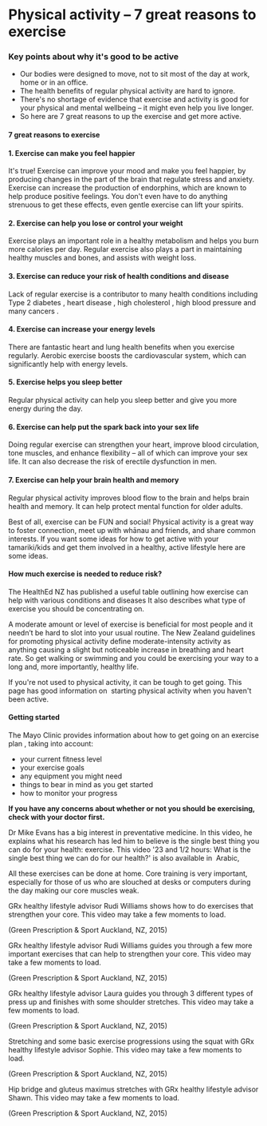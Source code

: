 # Physical activity – 7 great reasons to exercise

### Key points about why it's good to be active

- Our bodies were designed to move, not to sit most of the day at work, home or in an office.
- The health benefits of regular physical activity are hard to ignore.
- There's no shortage of evidence that exercise and activity is good for your physical and mental wellbeing – it might even help you live longer.
- So here are 7 great reasons to up the exercise and get more active.

#### 7 great reasons to exercise

#### 1\. Exercise can make you feel happier

It's true! Exercise can improve your mood and make you feel happier, by producing changes in the part of the brain that regulate stress and anxiety. Exercise can increase the production of endorphins, which are known to help produce positive feelings. You don't even have to do anything strenuous to get these effects, even gentle exercise can lift your spirits.

#### 2\. Exercise can help you lose or control your weight

Exercise plays an important role in a healthy metabolism and helps you burn more calories per day. Regular exercise also plays a part in maintaining healthy muscles and bones, and assists with weight loss.

#### 3\. Exercise can reduce your risk of health conditions and disease

Lack of regular exercise is a contributor to many health conditions including Type 2 diabetes
, heart disease
, high cholesterol
, high blood pressure
and many cancers
.

#### 4\. Exercise can increase your energy levels

There are fantastic heart and lung health benefits when you exercise regularly. Aerobic exercise boosts the cardiovascular system, which can significantly help with energy levels.

#### 5\. Exercise helps you sleep better

Regular physical activity can help you sleep better and give you more energy during the day.

#### 6\. Exercise can help put the spark back into your sex life

Doing regular exercise can strengthen your heart, improve blood circulation, tone muscles, and enhance flexibility – all of which can improve your sex life. It can also decrease the risk of erectile dysfunction
in men.

#### 7\. Exercise can help your brain health and memory

Regular physical activity improves blood flow to the brain and helps brain health and memory. It can help protect mental function for older adults.

Best of all, exercise can be FUN and social! Physical activity is a great way to foster connection, meet up with whānau and friends, and share common interests. If you want some ideas for how to get active with your tamariki/kids and get them involved in a healthy, active lifestyle here are some ideas.

#### How much exercise is needed to reduce risk?

The HealthEd NZ has published a useful table outlining how exercise can help with various conditions and diseases
It also describes what type of exercise you should be concentrating on.

A moderate amount or level of exercise is beneficial for most people and it needn’t be hard to slot into your usual routine. The New Zealand guidelines for promoting physical activity define moderate-intensity activity as anything causing a slight but noticeable increase in breathing and heart rate. So get walking or swimming and you could be exercising your way to a long and, more importantly, healthy life.

If you're not used to physical activity, it can be tough to get going. This page has good information on  starting physical activity
when you haven't been active.

#### Getting started

The Mayo Clinic provides information about how to get going on an exercise plan
, taking into account:

- your current fitness level
- your exercise goals
- any equipment you might need
- things to bear in mind as you get started
- how to monitor your progress

**If you have any concerns about whether or not you should be exercising, check with your doctor first.**

Dr Mike Evans has a big interest in preventative medicine. In this video, he explains what his research has led him to believe is the single best thing you can do for your health: exercise. This video '23 and 1/2 hours: What is the single best thing we can do for our health?' is also available in  Arabic,

All these exercises can be done at home. Core training is very important, especially for those of us who are slouched at desks or computers during the day making our core muscles weak.

GRx healthy lifestyle advisor Rudi Williams shows how to do exercises that strengthen your core. This video may take a few moments to load.

(Green Prescription & Sport Auckland, NZ, 2015)

GRx healthy lifestyle advisor Rudi Williams guides you through a few more important exercises that can help to strengthen your core. This video may take a few moments to load.

(Green Prescription & Sport Auckland, NZ, 2015)

GRx healthy lifestyle advisor Laura guides you through 3 different types of press up and finishes with some shoulder stretches. This video may take a few moments to load.

(Green Prescription & Sport Auckland, NZ, 2015)

Stretching and some basic exercise progressions using the squat with GRx healthy lifestyle advisor Sophie. This video may take a few moments to load.

(Green Prescription & Sport Auckland, NZ, 2015)

Hip bridge and gluteus maximus stretches with GRx healthy lifestyle advisor Shawn. This video may take a few moments to load.

(Green Prescription & Sport Auckland, NZ, 2015)
